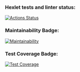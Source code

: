 ### Hexlet tests and linter status:
[![Actions Status](https://github.com/devchoppa/frontend-project-46/workflows/hexlet-check/badge.svg)](https://github.com/devchoppa/frontend-project-46/actions)

### Maintainability Badge:
[![Maintainability](https://api.codeclimate.com/v1/badges/1f9d79c928780bc67fe6/maintainability)](https://codeclimate.com/github/devchoppa/frontend-project-46/maintainability)

### Test Coverage Badge:
[![Test Coverage](https://api.codeclimate.com/v1/badges/1f9d79c928780bc67fe6/test_coverage)](https://codeclimate.com/github/devchoppa/frontend-project-46/test_coverage)